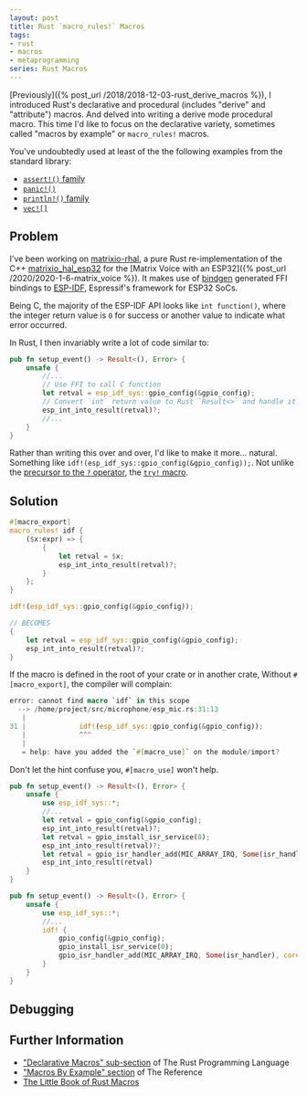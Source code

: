 ```yaml
---
layout: post
title: Rust `macro_rules!` Macros
tags:
- rust
- macros
- metaprogramming
series: Rust Macros
---
```




[Previously]({% post_url /2018/2018-12-03-rust_derive_macros %}), I introduced Rust's declarative and procedural (includes "derive" and "attribute") macros.  And delved into writing a derive mode procedural macro.  This time I'd like to focus on the declarative variety, sometimes called "macros by example" or `macro_rules!` macros.

You've undoubtedly used at least of the the following examples from the standard library:
- [`assert!()` family](https://doc.rust-lang.org/std/macro.assert.html)
- [`panic!()`](https://doc.rust-lang.org/std/macro.panic.html)
- [`println!()` family](https://doc.rust-lang.org/std/macro.println.html)
- [`vec![]`](https://doc.rust-lang.org/std/macro.vec.html)


## Problem

I've been working on [matrixio-rhal](https://github.com/matrix-io/matrix-rhal), a pure Rust re-implementation of the C++ [matrixio_hal_esp32](https://github.com/matrix-io/matrixio_hal_esp32) for the [Matrix Voice with an ESP32]({% post_url /2020/2020-1-6-matrix_voice %}).  It makes use of [bindgen](https://github.com/rust-lang/rust-bindgen) generated FFI bindings to [ESP-IDF](https://docs.espressif.com/projects/esp-idf/en/latest/esp32/), Espressif's framework for ESP32 SoCs.

Being C, the majority of the ESP-IDF API looks like `int function()`, where the integer return value is `0` for success or another value to indicate what error occurred.

In Rust, I then invariably write a lot of code similar to:
```rust
pub fn setup_event() -> Result<(), Error> {
    unsafe {
        //...
        // Use FFI to call C function
        let retval = esp_idf_sys::gpio_config(&gpio_config);
        // Convert `int` return value to Rust `Result<>` and handle it
        esp_int_into_result(retval)?;
        //...
    }
}
```

Rather than writing this over and over, I'd like to make it more... natural.  Something like `idf!(esp_idf_sys::gpio_config(&gpio_config));`.  Not unlike the [precursor to the `?` operator](https://doc.rust-lang.org/edition-guide/rust-2018/error-handling-and-panics/the-question-mark-operator-for-easier-error-handling.html), the [`try!` macro](https://doc.rust-lang.org/std/macro.try.html).

## Solution

```rust
#[macro_export]
macro_rules! idf {
    ($x:expr) => {
        {
            let retval = $x;
            esp_int_into_result(retval)?;
        }
    };
}

idf!(esp_idf_sys::gpio_config(&gpio_config));

// BECOMES
{
    let retval = esp_idf_sys::gpio_config(&gpio_config);
    esp_int_into_result(retval)?;
}
```

If the macro is defined in the root of your crate or in another crate, Without `#[macro_export]`, the compiler will complain:
```rust
error: cannot find macro `idf` in this scope
  --> /home/project/src/microphone/esp_mic.rs:31:13
   |
31 |             idf!(esp_idf_sys::gpio_config(&gpio_config));
   |             ^^^
   |
   = help: have you added the `#[macro_use]` on the module/import?
```

Don't let the hint confuse you, `#[macro_use]` won't help.


```rust
pub fn setup_event() -> Result<(), Error> {
    unsafe {
        use esp_idf_sys::*;
        //...
        let retval = gpio_config(&gpio_config);
        esp_int_into_result(retval)?;
        let retval = gpio_install_isr_service(0);
        esp_int_into_result(retval)?;
        let retval = gpio_isr_handler_add(MIC_ARRAY_IRQ, Some(isr_handler), core::ptr::null_mut());
        esp_int_into_result(retval)
    }
}
```

```rust
pub fn setup_event() -> Result<(), Error> {
    unsafe {
        use esp_idf_sys::*;
        //...
        idf! {
            gpio_config(&gpio_config);
            gpio_install_isr_service(0);
            gpio_isr_handler_add(MIC_ARRAY_IRQ, Some(isr_handler), core::ptr::null_mut())
        }
    }
}
```

## Debugging

## Further Information

- ["Declarative Macros" sub-section](https://doc.rust-lang.org/book/ch19-06-macros.html#declarative-macros-with-macro_rules-for-general-metaprogramming) of The Rust Programming Language
- ["Macros By Example" section](https://doc.rust-lang.org/reference/macros-by-example.html) of The Reference
- [The Little Book of Rust Macros](https://danielkeep.github.io/tlborm/book/README.html)